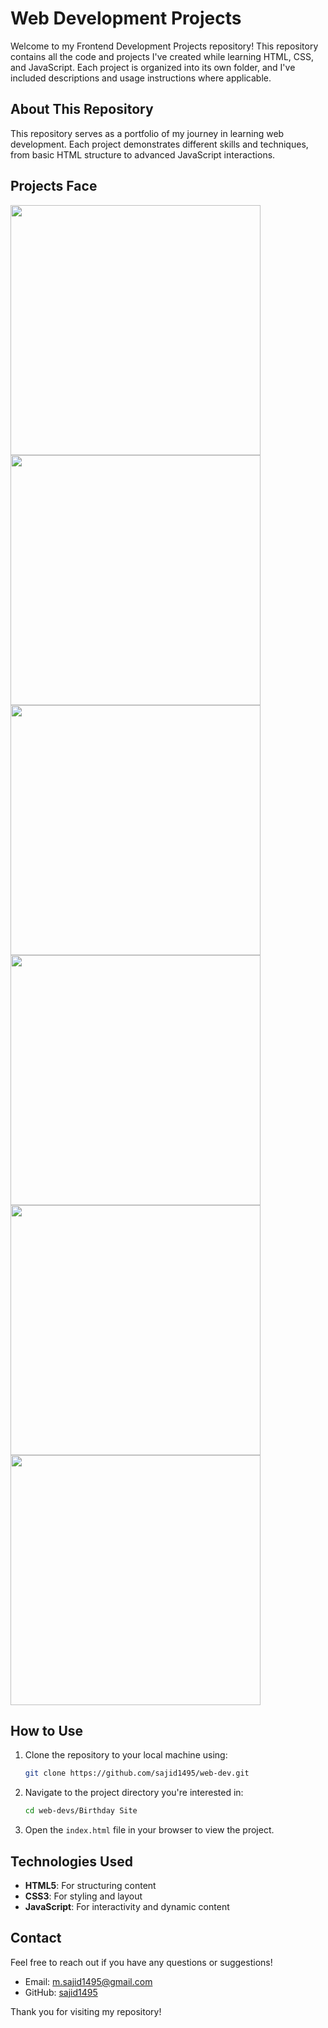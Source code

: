 # Web Development Projects

Welcome to my Frontend Development Projects repository! This repository contains all the code and projects I've created while learning HTML, CSS, and JavaScript. Each project is organized into its own folder, and I've included descriptions and usage instructions where applicable.

## About This Repository

This repository serves as a portfolio of my journey in learning web development. Each project demonstrates different skills and techniques, from basic HTML structure to advanced JavaScript interactions.

## Projects Face

<img src="https://github.com/user-attachments/assets/59bba5fa-01f9-44b0-b58e-e0e20c8c5a3c" width=400>
<img src="https://github.com/user-attachments/assets/b7a13766-198f-4cef-b215-c46c43414d9d" width=400>
<img src="https://github.com/user-attachments/assets/a4e879c1-83bd-4c30-b3af-4192997449a0" width=400>
<img src="https://github.com/user-attachments/assets/fc0135b3-5f81-4d00-b317-231066501302" width=400>
<img src="https://github.com/user-attachments/assets/b90ab58f-ba58-4c2f-9f17-ccbbdbc4382c" width=400>
<img src="https://github.com/user-attachments/assets/d5287ccc-e46d-45ba-9874-434ce4d59dd8" width=400>

## How to Use

1. Clone the repository to your local machine using:
    ```sh
    git clone https://github.com/sajid1495/web-dev.git
    ```
2. Navigate to the project directory you're interested in:
    ```sh
    cd web-devs/Birthday Site
    ```
3. Open the `index.html` file in your browser to view the project.

## Technologies Used

- **HTML5**: For structuring content
- **CSS3**: For styling and layout
- **JavaScript**: For interactivity and dynamic content

## Contact

Feel free to reach out if you have any questions or suggestions!

- Email: m.sajid1495@gmail.com
- GitHub: [sajid1495](https://github.com/sajid1495)

Thank you for visiting my repository!
